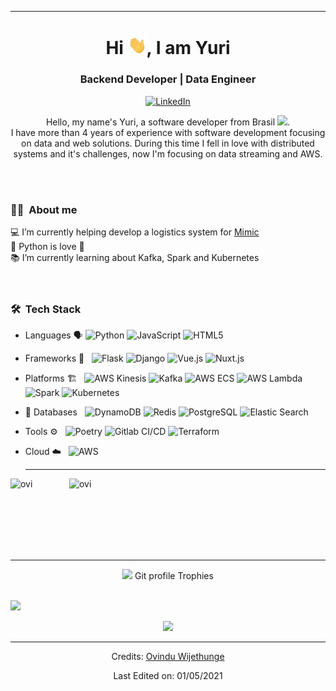<hr>
<h1 align="center">Hi <img src="https://raw.githubusercontent.com/ABSphreak/ABSphreak/master/gifs/Hi.gif" width="30px">, I am Yuri </h1>
<h3 align="center">Backend Developer | Data Engineer </h3>
<p align="center">
<a href="https://www.linkedin.com/in/yuri-araujo" target="_blank"><img src="https://img.shields.io/badge/LinkedIn-%230077B5.svg?&style=flat-square&logo=linkedin&logoColor=white" alt="LinkedIn"></a>
</p>

<p align="center">
    Hello, my name's Yuri, a software developer from Brasil <img height="15" src="https://emojipedia-us.s3.dualstack.us-west-1.amazonaws.com/thumbs/160/whatsapp/273/flag-brazil_1f1e7-1f1f7.png">. <br>
    I have more than 4 years of experience with software development focusing on data and web solutions. During this time I fell in love with distributed systems and it's challenges, now I'm focusing on data streaming and AWS. 
  <br>
</p>
<br><br>

<h3> 👨‍💻 &nbsp;About me</h3>

💻 I’m currently helping develop a logistics system for <a href="http://mimic.com.br" target="_blank">Mimic</a><br>
🐍 Python is love :green_heart:<br>
📚 I’m currently learning about Kafka, Spark and Kubernetes<br>
<br><br>
 
<h3> 🛠 &nbsp;Tech Stack</h3>
<p align="left">
  
- Languages 🗣️
  ![Python](https://img.shields.io/badge/Python-14354C?style=for-the-badge&logo=python&logoColor=white)
  ![JavaScript](https://img.shields.io/badge/JavaScript-323330?style=for-the-badge&logo=javascript&logoColor=F7DF1E)
  ![HTML5](https://img.shields.io/badge/HTML5-E34F26?style=for-the-badge&logo=html5&logoColor=white)
- Frameworks 🧰 &nbsp;
  ![Flask](https://img.shields.io/badge/flask-000000?style=for-the-badge&logo=flask&logoColor=white)
  ![Django](https://img.shields.io/badge/django-092E20?style=for-the-badge&logo=django&logoColor=white)
  ![Vue.js](https://img.shields.io/badge/Vue.js-4FC08D?style=for-the-badge&logo=vue.js&logoColor=white)
  ![Nuxt.js](https://img.shields.io/badge/Nuxt.js-00C58E?style=for-the-badge&logo=nuxt.js&logoColor=white)
- Platforms 🏗️ &nbsp;
  ![AWS Kinesis](https://img.shields.io/badge/aws%20kinesis-orange?style=for-the-badge&logo=kinesis&logoColor=white)
  ![Kafka](https://img.shields.io/badge/kafka-231F20?style=for-the-badge&logo=apache-kafka&logoColor=white)
  ![AWS ECS](https://img.shields.io/badge/AWS%20ECS-E25A1C?style=for-the-badge&logo=amazon-ecs&logoColor=white)
  ![AWS Lambda](https://img.shields.io/badge/AWS%20Lambda-E25A1C?style=for-the-badge&logo=amazon-lambda&logoColor=white)
  ![Spark](https://img.shields.io/badge/Spark-E25A1C?style=for-the-badge&logo=apache-spark&logoColor=white)
  ![Kubernetes](https://img.shields.io/badge/kubernetes-326CE5?style=for-the-badge&logo=kubernetes&logoColor=white)
- 🏬 Databases &nbsp;
  ![DynamoDB](https://img.shields.io/badge/dynamodb-blue?style=for-the-badge&logo=Amazon-Dynamodb&logoColor=white)
  ![Redis](https://img.shields.io/badge/redis-DC382D?style=for-the-badge&logo=redis&logoColor=white)
  ![PostgreSQL](https://img.shields.io/badge/PostgreSQL-316192?style=for-the-badge&logo=postgresql&logoColor=white)
  ![Elastic Search](https://img.shields.io/badge/elastic%20search-005571?style=for-the-badge&logo=elasticsearch&logoColor=white)
- Tools ⚙️ &nbsp;
  ![Poetry](https://img.shields.io/badge/poetry-blue?style=for-the-badge&logo=origami&logoColor=white)
  ![Gitlab CI/CD](https://img.shields.io/badge/gitlab%20CI/CD-FCA121?style=for-the-badge&logo=gitlab&logoColor=white)
  ![Terraform](https://img.shields.io/badge/Terraform-623CE4?style=for-the-badge&logo=terraform&logoColor=white)
- Cloud ☁️ &nbsp;
  ![AWS](https://img.shields.io/badge/AWS-232F3E?style=for-the-badge&logo=amazon-aws&logoColor=white)
  
  <hr>
 
<p><img align="left" src="https://github-readme-stats.vercel.app/api/top-langs?username=araujoyuri&show_icons=true&locale=en&layout=compact&theme=chartreuse-dark" alt="ovi" /></p>
<p>&nbsp;<img align="right" src="https://github-readme-stats.vercel.app/api?username=araujoyuri&show_icons=true&locale=en&theme=chartreuse-dark" alt="ovi" width="410" /></p>
<br><br><br><br><br>

<hr>


<p align="center"><img src="https://media.giphy.com/media/QaMcXSekUWx7aogAUr/giphy.gif" width="30" />&nbsp;Git profile Trophies</p><br>
<img src="https://github-profile-trophy.vercel.app/?username=araujoyuri&theme=juicyfresh&no-bg=true" />


<div align="center">

![](https://komarev.com/ghpvc/?username=araujoyuri&label=PROFILE+VIEWS)

-----
Credits: [Ovindu Wijethunge](https://github.com/OvinduWijethunge)

Last Edited on: 01/05/2021
